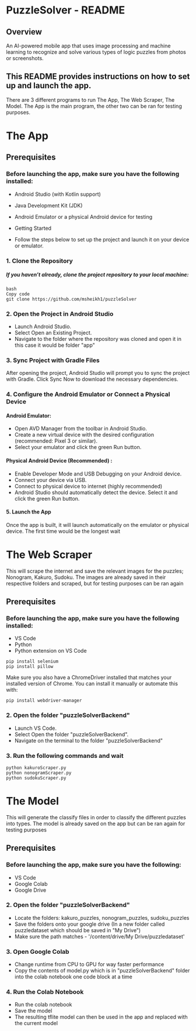 # PuzzleSolver - README
## Overview
An AI-powered mobile app that uses image processing and machine learning to recognize and solve various types of logic puzzles from photos or screenshots.

## This README provides instructions on how to set up and launch the app.

There are 3 different programs to run The App, The Web Scraper, The Model. The App is the main program, the other two can be ran for testing purposes.
# The App

## Prerequisites
### Before launching the app, make sure you have the following installed:

* Android Studio (with Kotlin support)
* Java Development Kit (JDK) 
* Android Emulator or a physical Android device for testing
* Getting Started

* Follow the steps below to set up the project and launch it on your device or emulator.

### 1. Clone the Repository
##### If you haven’t already, clone the project repository to your local machine:

```
bash
Copy code
git clone https://github.com/msheikh1/puzzleSolver 
```
### 2. Open the Project in Android Studio
* Launch Android Studio.
* Select Open an Existing Project.
* Navigate to the folder where the repository was cloned and open it in this case it would be folder "app"
### 3. Sync Project with Gradle Files
After opening the project, Android Studio will prompt you to sync the project with Gradle. Click Sync Now to download the necessary dependencies.

### 4. Configure the Android Emulator or Connect a Physical Device
#### Android Emulator:

* Open AVD Manager from the toolbar in Android Studio.
* Create a new virtual device with the desired configuration (recommended: Pixel 3 or similar).
* Select your emulator and click the green Run button.
#### Physical Android Device (Recommended) :

* Enable Developer Mode and USB Debugging on your Android device.
* Connect your device via USB.
* Connect to physical device to internet (highly recommended)
* Android Studio should automatically detect the device. Select it and click the green Run button.
#### 5. Launch the App
Once the app is built, it will launch automatically on the emulator or physical device. The first time would be the longest wait



# The Web Scraper
This will scrape the internet and save the relevant images for the puzzles; Nonogram, Kakuro, Sudoku. The images are already saved in their respective folders and scraped, but for testing purposes can be ran again
## Prerequisites
### Before launching the app, make sure you have the following installed:
* VS Code
* Python
* Python extension on VS Code
```
pip install selenium
pip install pillow
```
Make sure you also have a ChromeDriver installed that matches your installed version of Chrome. You can install it manually or automate this with:
```
pip install webdriver-manager
```
### 2. Open the folder "puzzleSolverBackend"
* Launch VS Code.
* Select Open the folder "puzzleSolverBackend".
* Navigate on the terminal to the folder "puzzleSolverBackend"
### 3. Run the following commands and wait
```
python kakuroScraper.py
python nonogramScraper.py
python sudokuScraper.py
```

# The Model
This will generate the classify files in order to classify the different puzzles into types. The model is already saved on the app but can be ran again for testing purposes
## Prerequisites
### Before launching the app, make sure you have the following:
* VS Code
* Google Colab
* Google Drive
  
### 2. Open the folder "puzzleSolverBackend"
* Locate the folders: kakuro_puzzles, nonogram_puzzles, sudoku_puzzles
* Save the folders onto your google drive (In a new folder called puzzledataset which should be saved in "My Drive")
* Make sure the path matches - '/content/drive/My Drive/puzzledataset'

### 3. Open Google Colab
* Change runtime from CPU to GPU for way faster performance
* Copy the contents of model.py which is in "puzzleSolverBackend" folder into the colab notebook one code block at a time

### 4. Run the Colab Notebook
* Run the colab notebook
* Save the model
* The resulting tflite model can then be used in the app and replaced with the current model







